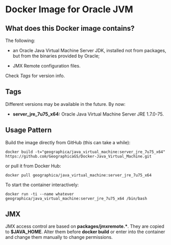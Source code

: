 Docker Image for Oracle JVM 
===========================

What does this Docker image contains?
-------------------------------------
The following:

- an Oracle Java Virtual Machine Server JDK, installed not from packages, but from the binaries provided by Oracle;

- JMX Remote configuration files.

Check _Tags_ for version info.


Tags
----
Different versions may be available in the future. By now:

- __server_jre_7u75_x64:__ Oracle Java Virtual Machine Server JRE 1.7.0-75.

Usage Pattern
-------------
Build the image directly from GitHub (this can take a while):

```Shell
docker build -t="geographica/java_virtual_machine:server_jre_7u75_x64" https://github.com/GeographicaGS/Docker-Java_Virtual_Machine.git
```

or pull it from Docker Hub:

```Shell
docker pull geographica/java_virtual_machine:server_jre_7u75_x64
```

To start the container interactively:

```Shell
docker run -ti --name whatever geographica/java_virtual_machine:server_jre_7u75_x64 /bin/bash
```

JMX
---
JMX access control are based on __packages/jmxremote.*__. They are copied to __$JAVA_HOME__. Alter them before __docker build__ or enter into the container and change them manually to change permissions.
